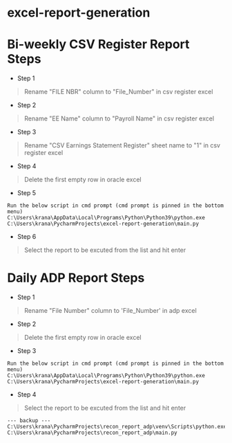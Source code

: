# excel-report-generation


# Bi-weekly CSV Register Report Steps
* Step 1
> Rename "FILE NBR" column to "File_Number" in csv register excel

* Step 2
> Rename "EE Name" column to "Payroll Name" in csv register excel

* Step 3
> Rename "CSV Earnings Statement Register" sheet name to "1" in csv register excel

* Step 4
> Delete the first empty row in oracle excel

* Step 5
```
Run the below script in cmd prompt (cmd prompt is pinned in the bottom menu)
C:\Users\krana\AppData\Local\Programs\Python\Python39\python.exe C:\Users\krana\PycharmProjects\excel-report-generation\main.py
```

* Step 6
> Select the report to be excuted from the list and hit enter


# Daily ADP Report Steps

* Step 1
> Rename "File Number" column to 'File_Number' in adp excel 

* Step 2
> Delete the first empty row in oracle excel

* Step 3
```
Run the below script in cmd prompt (cmd prompt is pinned in the bottom menu)
C:\Users\krana\AppData\Local\Programs\Python\Python39\python.exe C:\Users\krana\PycharmProjects\excel-report-generation\main.py
```

* Step 4
> Select the report to be excuted from the list and hit enter





```
--- backup ---
C:\Users\krana\PycharmProjects\recon_report_adp\venv\Scripts\python.exe C:\Users\krana\PycharmProjects\recon_report_adp\main.py 
```